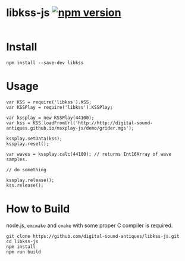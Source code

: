 # libkss-js [![npm version](https://badge.fury.io/js/libkss-js.svg)](https://badge.fury.io/js/libkss-js)
<img src="https://nodei.co/npm/libkss-js.png?downloads=true&stars=true" alt=""/>

# Install
```
npm install --save-dev libkss
```

# Usage
```
var KSS = require('libkss').KSS;
var KSSPlay = require('libkss').KSSPlay;

var kssplay = new KSSPlay(44100);
var kss = KSS.loadFromUrl('http://http://digital-sound-antiques.github.io/msxplay-js/demo/grider.mgs');

kssplay.setData(kss);
kssplay.reset();

var waves = kssplay.calc(44100); // returns Int16Array of wave samples.

// do something

kssplay.release();
kss.release();
```

# How to Build
node.js, `emcmake` and `cmake` with some proper C compiler is required.

```
git clone https://github.com/digital-sound-antiques/libkss-js.git
cd libkss-js
npm install
npm run build
```


